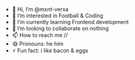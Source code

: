 - 👋 Hi, I’m @mxnt-verxa
- 👀 I’m interested in Football & Coding
- 🌱 I’m currently learning Frontend development
- 💞️ I’m looking to collaborate on nothing
- 📫 How to reach me //
- 😄 Pronouns: he him
- ⚡ Fun fact: i like bacon & eggs

<!---
mxnt-verxa/mxnt-verxa is a ✨ special ✨ repository because its `README.md` (this file) appears on your GitHub profile.
You can click the Preview link to take a look at your changes.
--->

